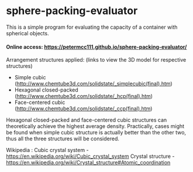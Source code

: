 # sphere-packing-evaluator

This is a simple program for evaluating the capacity of a container with spherical objects.

#### Online access: https://petermcc111.github.io/sphere-packing-evaluator/

Arrangement structures applied: (links to view the 3D model for respective structures)
- Simple cubic (http://www.chemtube3d.com/solidstate/_simplecubic(final).htm)
- Hexagonal closed-packed (http://www.chemtube3d.com/solidstate/_hcp(final).htm)
- Face-centered cubic (http://www.chemtube3d.com/solidstate/_ccp(final).htm)

Hexagonal closed-packed and face-centered cubic structures can theoretically achieve the highest average density.
Practically, cases might be found when simple cubic structure is actually better than the other two, thus all the three structures will be considered.

Wikipedia : 
Cubic crystal system  - https://en.wikipedia.org/wiki/Cubic_crystal_system
Crystal structure - https://en.wikipedia.org/wiki/Crystal_structure#Atomic_coordination

